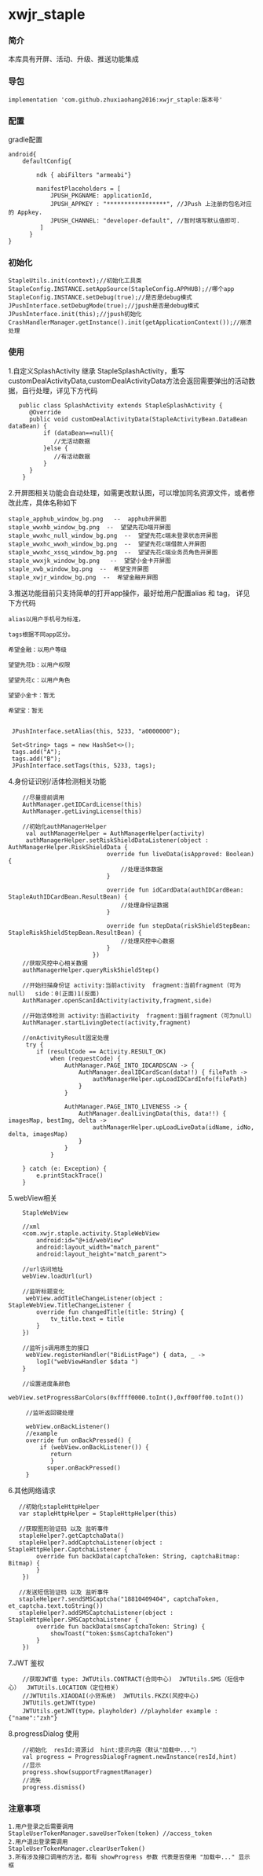 # xwjr_staple
### 简介
本库具有开屏、活动、升级、推送功能集成

### 导包
    
    implementation 'com.github.zhuxiaohang2016:xwjr_staple:版本号'

### 配置

gradle配置
    
    android{
        defaultConfig{
            
            ndk { abiFilters "armeabi"}
        
            manifestPlaceholders = [
                JPUSH_PKGNAME: applicationId,
                JPUSH_APPKEY : "*****************", //JPush 上注册的包名对应的 Appkey.
                JPUSH_CHANNEL: "developer-default", //暂时填写默认值即可.
             ]
          }
    }
    
 ### 初始化
    StapleUtils.init(context);//初始化工具类
    StapleConfig.INSTANCE.setAppSource(StapleConfig.APPHUB);//哪个app
    StapleConfig.INSTANCE.setDebug(true);//是否是debug模式
    JPushInterface.setDebugMode(true);//jpush是否是debug模式
    JPushInterface.init(this);//jpush初始化
    CrashHandlerManager.getInstance().init(getApplicationContext());//崩溃处理
    
    
 ### 使用
 
 1.自定义SplashActivity 继承  StapleSplashActivity，重写customDealActivityData,customDealActivityData方法会返回需要弹出的活动数据，自行处理，详见下方代码
   
       public class SplashActivity extends StapleSplashActivity {
          @Override
          public void customDealActivityData(StapleActivityBean.DataBean dataBean) {
              if (dataBean==null){
                 //无活动数据
              }else {
                 //有活动数据
              }
          }
        }
        
 2.开屏图相关功能会自动处理，如需更改默认图，可以增加同名资源文件，或者修改此库，具体名称如下
    
    staple_apphub_window_bg.png   --  apphub开屏图
    staple_wwxhb_window_bg.png  --  望望先花b端开屏图
    staple_wwxhc_null_window_bg.png  --  望望先花c端未登录状态开屏图
    staple_wwxhc_wwxh_window_bg.png  --  望望先花c端借款人开屏图
    staple_wwxhc_xssq_window_bg.png  --  望望先花c端业务员角色开屏图
    staple_wwxjk_window_bg.png   --  望望小金卡开屏图
    staple_xwb_window_bg.png  --  希望宝开屏图
    staple_xwjr_window_bg.png  --  希望金融开屏图
 
 3.推送功能目前只支持简单的打开app操作，最好给用户配置alias 和 tag， 详见下方代码
 
    alias以用户手机号为标准，
 
    tags根据不同app区分。 
 
    希望金融：以用户等级
    
    望望先花b：以用户权限
    
    望望先花c：以用户角色
    
    望望小金卡：暂无
    
    希望宝：暂无
    
 
     JPushInterface.setAlias(this, 5233, "a0000000");

     Set<String> tags = new HashSet<>();
     tags.add("A");
     tags.add("B");
     JPushInterface.setTags(this, 5233, tags);
     
 4.身份证识别/活体检测相关功能
 
        //尽量提前调用
        AuthManager.getIDCardLicense(this)
        AuthManager.getLivingLicense(this)
        
        //初始化authManagerHelper 
         val authManagerHelper = AuthManagerHelper(activity)
         authManagerHelper.setRiskShieldDataListener(object : AuthManagerHelper.RiskShieldData {
                                override fun liveData(isApproved: Boolean) {
                                    //处理活体数据
                                }

                                override fun idCardData(authIDCardBean: StapleAuthIDCardBean.ResultBean) {
                                    //处理身份证数据
                                }
                                
                                override fun stepData(riskShieldStepBean: StapleRiskShieldStepBean.ResultBean) {
                                    //处理风控中心数据
                                }
                            })
        //获取风控中心相关数据
        authManagerHelper.queryRiskShieldStep()
        
        //开始扫描身份证 activity:当前activity  fragment:当前fragment（可为null）  side：0(正面)1(反面)
        AuthManager.openScanIdActivity(activity,fragment,side)
        
        //开始活体检测 activity:当前activity  fragment:当前fragment（可为null）
        AuthManager.startLivingDetect(activity,fragment)
        
        //onActivityResult固定处理
         try {
            if (resultCode == Activity.RESULT_OK)
                when (requestCode) {
                    AuthManager.PAGE_INTO_IDCARDSCAN -> {
                        AuthManager.dealIDCardScan(data!!) { filePath ->
                            authManagerHelper.upLoadIDCardInfo(filePath)
                        }
                    }

                    AuthManager.PAGE_INTO_LIVENESS -> {
                        AuthManager.dealLivingData(this, data!!) { imagesMap, bestImg, delta ->
                            authManagerHelper.upLoadLiveData(idName, idNo, delta, imagesMap)
                        }
                    }
                }

        } catch (e: Exception) {
            e.printStackTrace()
        }
     
  5.webView相关
        
        StapleWebView
        
        //xml
        <com.xwjr.staple.activity.StapleWebView
            android:id="@+id/webView"
            android:layout_width="match_parent"
            android:layout_height="match_parent">
       
        //url访问地址
        webView.loadUrl(url)
        
        //监听标题变化
         webView.addTitleChangeListener(object : StapleWebView.TitleChangeListener {
            override fun changedTitle(title: String) {
                tv_title.text = title
            }
        })
        
        //监听js调用原生的接口
         webView.registerHandler("BidListPage") { data, _ ->
            logI("webViewHandler $data ")
        }
        
        //设置进度条颜色
         webView.setProgressBarColors(0xffff0000.toInt(),0xff00ff00.toInt())
         
         //监听返回键处理
         
         webView.onBackListener()
         //example
         override fun onBackPressed() {
             if (webView.onBackListener()) {
                return
                }
               super.onBackPressed()
         }   
         
   6.其他网络请求
   
       //初始化stapleHttpHelper
       var stapleHttpHelper = StapleHttpHelper(this)
       
       //获取图形验证码 以及 监听事件
       stapleHelper?.getCaptchaData()
       stapleHelper?.addCaptchaListener(object : StapleHttpHelper.CaptchaListener {
            override fun backData(captchaToken: String, captchaBitmap: Bitmap) {
            }
        })
        
       //发送短信验证码 以及 监听事件
       stapleHelper?.sendSMSCaptcha("18810409404", captchaToken, et_captcha.text.toString())
       stapleHelper?.addSMSCaptchaListener(object : StapleHttpHelper.SMSCaptchaListener {
            override fun backData(smsCaptchaToken: String) {
                showToast("token:$smsCaptchaToken")
            }
        })
        
   7.JWT 鉴权
    
        //获取JWT值 type: JWTUtils.CONTRACT(合同中心)  JWTUtils.SMS（短信中心）  JWTUtils.LOCATION（定位相关）
        //JWTUtils.XIAODAI(小贷系统)  JWTUtils.FKZX(风控中心)
        JWTUtils.getJWT(type)  
        JWTUtils.getJWT(type，playholder) //playholder example : {"name":"zxh"} 
        
   8.progressDialog 使用
    
        //初始化  resId:资源id  hint:提示内容（默认"加载中..."）
        val progress = ProgressDialogFragment.newInstance(resId,hint)
        //显示
        progress.show(supportFragmentManager)
        //消失
        progress.dismiss()



        
### 注意事项
    
    1.用户登录之后需要调用
    StapleUserTokenManager.saveUserToken(token) //access_token
    2.用户退出登录需调用
    StapleUserTokenManager.clearUserToken()
    3.所有涉及接口调用的方法，都有 showProgress 参数 代表是否使用 "加载中..." 显示框
